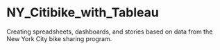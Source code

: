 # NY_Citibike_with_Tableau
Creating spreadsheets, dashboards, and stories based on data from the New York City bike sharing program.
